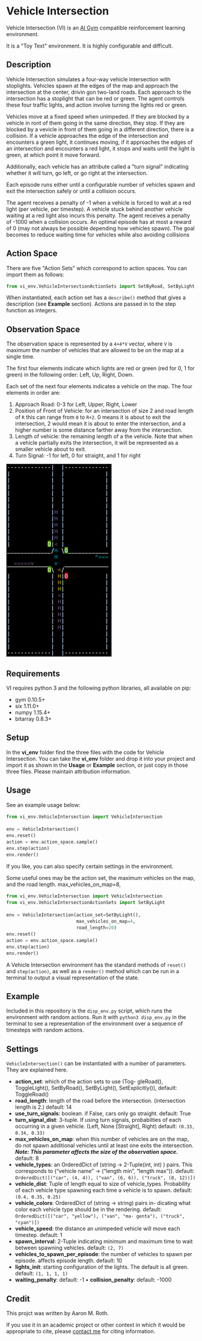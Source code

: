 # Vehicle Intersection

Vehicle Intersection (VI) is an [AI Gym](https://gym.openai.com/) compatible reinforcement learning environment.

It is a "Toy Text" environment.  It is highly configurable and difficult.

## Description

Vehicle Intersection simulates a four-way vehicle intersection with stoplights.   Vehicles spawn at the edges of the map and approach the intersection at the center, drivin gon two-land roads.  Each approach to the intersection has a stoplight that can be red or green.  The agent controls these four traffic lights, and action involve turning the lights red or green.

Vehicles move at a fixed speed when unimpeded.  If they are blocked by a vehicle in ront of them going in the same direction, they stop.  If they are blocked by a vevicle in front of them going in a different direction, there is a collision.  If a vehicle approaches the edge of the intersection and encounters a green light, it continues moving, if it approaches the edges of an intersection and encounters a red light, it stops and waits until the light is green, at which point it move forward.

Additionally, each vehicle has an attribute called a "turn signal" indicating whether it will turn, go left, or go right at the intersection.

Each episode runs either until a configurable number of vehicles spawn and exit the intersection safely or until a collision occurs.

The agent receives a penalty of -1 when a vehicle is forced to wait at a red light (per vehicle, per timestep). A vehicle stuck behind another vehicle waiting at a red light also incurs this penalty. The agent receives a penalty of -1000 when a collision occurs. An optimal episode has at most a reward of 0 (may not always be possible depending how vehicles spawn). The goal becomes to reduce waiting time for vehicles while also avoiding collisions

## Action Space

There are five "Action Sets" which correspond to action spaces.  You can import them as follows:

```python
from vi_env.VehicleIntersectionActionSets import SetByRoad, SetByLight, ToggleRoad, ToggleLight, SetExplicitly
```

When instantiated, each action set has a `describe()` method that gives a description (see **Example** section).  Actions are passed in to the step function as integers.

## Observation Space

The observation space is represented by a `4+4*V` vector, where `V` is maximum the number of vehicles that are allowed to be on the map at a single time.

The first four elements indicate which lights are red or green (red for 0, 1 for green) in the following order: Left, Up, Right, Down.

Each set of the next four elements indicates a vehicle on the map.  The four elements in order are:
1. Approach Road: 0-3 for Left, Upper, Right, Lower
1. Position of Front of Vehicle: for an intersection of size 2 and road length of `R` this can range from `0` to `R+2`.  0 means it is about to exit the intersection, 2 would mean it is about to enter the intersection, and a higher number is some distance farther away from the intersection.
1. Length of vehicle: the remaining length of a the vehicle.  Note that when a vehicle partially exits the intersection, it will be represented as a smaller vehicle about to exit.
1. Turn Signal: -1 for left, 0 for straight, and 1 for right

![Image of VI Rendering](images/vi_eg1.png "VI Rendering Example")

## Requirements

VI requires python 3 and the following python libraries, all available on pip:
* gym 0.10.5+
* six 1.11.0+
* numpy 1.15.4+
* bitarray 0.8.3+

## Setup

In the **vi_env** folder find the three files with the code for Vehicle Intersection.  You can take the **vi_env** folder and drop it into your project and import it as shown in the **Usage** or **Example** section, or just copy in those three files.  Please maintain attribution information.

## Usage

See an example usage below:
```python
from vi_env.VehicleIntersection import VehicleIntersection

env = VehicleIntersection()
env.reset()
action = env.action_space.sample()
env.step(action)
env.render()
```

If you like, you can also specify certain settings in the environment.

Some useful ones may be the action set, the maximum vehicles on the map, and the road length.
                          max_vehicles_on_map=8,
```python
from vi_env.VehicleIntersection import VehicleIntersection
from vi_env.VehicleIntersectionActionSets import SetByLight

env = VehicleIntersection(action_set=SetByLight(),
                          max_vehicles_on_map=4,
                          road_length=20)
env.reset()
action = env.action_space.sample()
env.step(action)
env.render()
```

A Vehicle Intersection environment has the standard methods of `reset()` and `step(action)`, as well as a `render()` method which can be run in a terminal to output a visual representation of the state.

## Example

Included in this repository is the `disp_env.py` script, which runs the environment with random actions.  Run it with `python3 disp_env.py` in the terminal to see a representation of the environment over a sequence of timesteps with random actions.

## Settings

`VehicleIntersection()` can be instantiated with a number of parameters.  They are explained here.

* **action_set**: which of the action sets to use (Tog-
gleRoad(), ToggleLight(), SetByRoad(), SetByLight(), SetExplicitly()), default: ToggleRoad()
* **road_length**: length of the road before the intersection. (intersection length is 2.) default: 14
* **use_turn_signals**: boolean. if False, cars only go straight.
default: True
* **turn_signal_dist**: 3-tuple. If using turn signals, probabilties
of each occurring in a given vehicle. (Left, None \[Straight\],
Right) default: `(0.33, 0.34, 0.33)`
* **max_vehicles_on_map**: when this number of vehicles are
on the map, do not spawn additional vehicles until at least one exits the intersection. **_Note: This parameter affects the size of the observation space._** default: 8
* **vehicle_types**: an OrderedDict of (string → 2-Tuple(int, int)
) pairs. This corresponds to (“vehicle name” -> (“length min”, “length max”)). default: `OrderedDict([("car", (4, 4)),
("van", (6, 6)), ("truck", (8, 12))])`
* **vehicle_dist**: Tuple of length equal to size of vehicle_types. Probability of each vehicle type spawning each time a vehicle is to spawn. default: `(0.4, 0.35, 0.25)`
* **vehicle_colors**: OrderedDict of (string → string) pairs in-
dicating what color each vehicle type should be in the rendering. default: `OrderedDict([("car", "yellow"), ("van", "ma-
genta"), ("truck", "cyan")])`
* **vehicle_speed**: the distance an unimpeded vehicle will move each timestep. default: 1
* **spawn_interval**: 2-Tuple indicating minimum and maximum
time to wait between spawning vehicles. default: `(2, 7)`
* **vehicles_to_spawn_per_episode**: the number of vehicles to
spawn per episode. affects episode length. default: 10
* **lights_init**: starting configuration of the lights. The default
is all green. default: `(1, 1, 1, 1)`
* **waiting_penalty**: default: -1
• **collision_penalty**: default: -1000

## Credit

This projct was written by Aaron M. Roth.

If you use it in an academic project or other context in which it would be appropriate to cite, please [contact me](https://www.ri.cmu.edu/ri-people/aaron-roth) for citing information.



